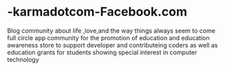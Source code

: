 # -karmadotcom-Facebook.com
Blog community about life ,love,and the way things always seem to come full circle
app community for the promotion of education and education awareness
store to support developer and contributeing coders as well as education grants for students showing special interest in computer technology
